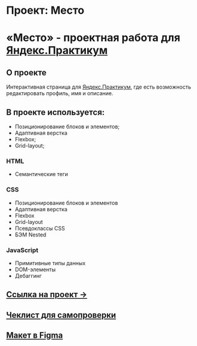 # Проект: Место
# «Место» - проектная работа для [Яндекс.Практикум](https://practicum.yandex.ru/)

## О проекте
Интерактивная страница для [Яндекс.Практикум](https://practicum.yandex.ru/), где есть возможность редактировать профиль, имя и описание.

## В проекте используется:
* Позиционирование блоков и элементов;
* Адаптивная верстка
* Flexbox;
* Grid-layout;

### HTML
* Семантические теги
### CSS
* Позиционирование блоков и элементов
* Адаптивная верстка
* Flexbox
* Grid-layout
* Псевдоклассы CSS
* БЭМ Nested
### JavaScript
* Примитивные типы данных
* DOM-элементы
* Дебаггинг

## [Ссылка на проект &rarr;](https://alexkrasyuk24.github.io/mesto/index.html)

## [Чеклист для самопроверки](https://code.s3.yandex.net/web-developer/checklists-pdf/new-program/checklist-4.pdf)

## [Макет в Figma](https://www.figma.com/file/2cn9N9jSkmxD84oJik7xL7/JavaScript.-Sprint-4?node-id=0%3A1)
